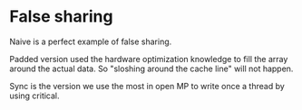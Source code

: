 # False sharing

Naive is a perfect example of false sharing.

Padded version used the hardware optimization knowledge to fill the array around the actual data. So "sloshing around the cache line" will not happen.

Sync is the version we use the most in open MP to write once a thread by using critical.